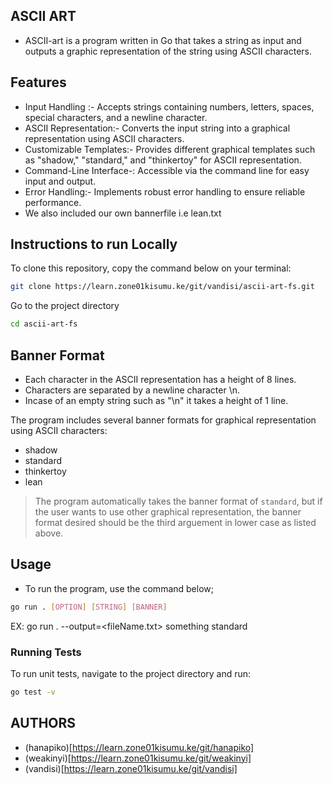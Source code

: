 ## ASCII ART
* ASCII-art is a program written in Go that takes a string as input and outputs a graphic representation of the string using ASCII characters. 

## Features ##
* Input Handling :-  Accepts strings containing numbers, letters, spaces, special characters, and a newline character.
* ASCII Representation:- Converts the input string into a graphical representation using ASCII characters.
* Customizable Templates:- Provides different graphical templates such as "shadow," "standard," and "thinkertoy" for ASCII representation.
* Command-Line Interface-: Accessible via the command line for easy input and output.
* Error Handling:- Implements robust error handling to ensure reliable performance.
* We also included our own bannerfile i.e lean.txt

## Instructions to run Locally

To clone this repository, copy the command below on your terminal:
```bash
git clone https://learn.zone01kisumu.ke/git/vandisi/ascii-art-fs.git
```

Go to the project directory
```bash
cd ascii-art-fs
```


## Banner Format
* Each character in the ASCII representation has a height of 8 lines.
* Characters are separated by a newline character \n.
* Incase of an empty string such as "\n" it takes a height of 1 line.

The program includes several banner formats for graphical representation using ASCII characters:

* shadow
* standard
* thinkertoy
* lean

>  The program automatically takes the banner format of `standard`, but if the user wants to use other graphical representation, the banner format desired should be the third arguement in lower case as listed above.

## Usage
- To run the program, use the command below;
```bash
go run . [OPTION] [STRING] [BANNER]
```
EX: go run . --output=<fileName.txt> something standard
### Running Tests
To run unit tests, navigate to the project directory and run:
```bash
go test -v
```

## AUTHORS
* (hanapiko)[https://learn.zone01kisumu.ke/git/hanapiko]
* (weakinyi)[https://learn.zone01kisumu.ke/git/weakinyi]
* (vandisi)[https://learn.zone01kisumu.ke/git/vandisi]
